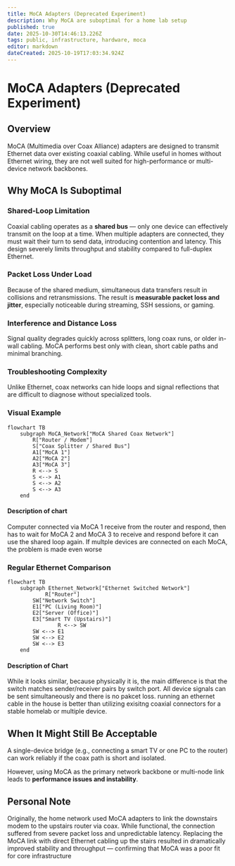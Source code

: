 ```yaml
---
title: MoCA Adapters (Deprecated Experiment)
description: Why MoCA are suboptimal for a home lab setup
published: true
date: 2025-10-30T14:46:13.226Z
tags: public, infrastructure, hardware, moca
editor: markdown
dateCreated: 2025-10-19T17:03:34.924Z
---
```


# MoCA Adapters (Deprecated Experiment)
## Overview

MoCA (Multimedia over Coax Alliance) adapters are designed to transmit Ethernet data over existing coaxial cabling.
While useful in homes without Ethernet wiring, they are not well suited for high-performance or multi-device network backbones.

## Why MoCA Is Suboptimal

### Shared-Loop Limitation
Coaxial cabling operates as a **shared bus** — only one device can effectively transmit on the loop at a time.
When multiple adapters are connected, they must wait their turn to send data, introducing contention and latency.
This design severely limits throughput and stability compared to full-duplex Ethernet.

### Packet Loss Under Load
Because of the shared medium, simultaneous data transfers result in collisions and retransmissions.
The result is **measurable packet loss and jitter**, especially noticeable during streaming, SSH sessions, or gaming.

### Interference and Distance Loss
Signal quality degrades quickly across splitters, long coax runs, or older in-wall cabling.
MoCA performs best only with clean, short cable paths and minimal branching.

### Troubleshooting Complexity
Unlike Ethernet, coax networks can hide loops and signal reflections that are difficult to diagnose without specialized tools.

### Visual Example

```mermaid
flowchart TB
    subgraph MoCA_Network["MoCA Shared Coax Network"]
        R["Router / Modem"]
        S["Coax Splitter / Shared Bus"]
        A1["MoCA 1"]
        A2["MoCA 2"]
        A3["MoCA 3"]
        R <--> S
        S <--> A1
        S <--> A2
        S <--> A3
    end
```
#### Description of chart
Computer connected via MoCA 1 receive from the router and respond, then has to wait for MoCA 2 and MoCA 3 to receive and respond before it can use the shared loop again. If multple devices are connected on each MoCA, the problem is made even worse

### Regular Ethernet Comparison
```mermaid
flowchart TB
    subgraph Ethernet_Network["Ethernet Switched Network"]
    		R["Router"]
        SW["Network Switch"]
        E1["PC (Living Room)"]
        E2["Server (Office)"]
        E3["Smart TV (Upstairs)"]
				R <--> SW
        SW <--> E1
        SW <--> E2
        SW <--> E3
    end
```

#### Description of Chart
While it looks similar, because physically it is, the main difference is that the switch matches sender/receiver pairs by switch port. All device signals can be sent simultaneously and there is no pakcet loss. running an ethernet cable in the house is better than utilizing exisitng coaxial connectors for a stable homelab or multiple device. 
## When It Might Still Be Acceptable
A single-device bridge (e.g., connecting a smart TV or one PC to the router) can work reliably if the coax path is short and isolated.

However, using MoCA as the primary network backbone or multi-node link leads to **performance issues and instability**.

## Personal Note

Originally, the home network used MoCA adapters to link the downstairs modem to the upstairs router via coax.
While functional, the connection suffered from severe packet loss and unpredictable latency.
Replacing the MoCA link with direct Ethernet cabling up the stairs resulted in dramatically improved stability and throughput — confirming that MoCA was a poor fit for core infrastructure